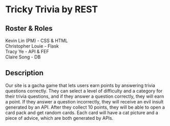# Tricky Trivia by REST
## Roster & Roles
Kevin Lin (PM) - CSS  & HTML  
Christopher Louie - Flask  
Tracy Ye - API & FEF  
Claire Song - DB  

## Description
Our site is a gacha game that lets users earn points by answering trivia questions correctly. They can select a level of difficulty and a category for their trivia questions, and if they answer a question correctly, they will earn a point. If they answer a question incorrectly, they will receive an evil insult generated by an API. After they collect 10 points, they will be able to open a card pack and get random cards. Each card will have a cat picture and a piece of advice, which are both generated by APIs.

